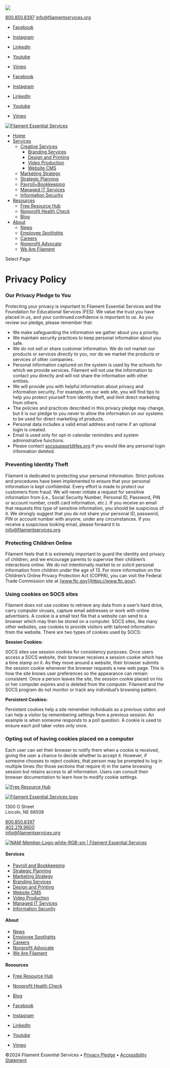 ![](https://www.facebook.com/tr?id=1156699635515667&ev=PageView&noscript=1)         

[800.850.8397](tel://+18008508397) [info@filamentservices.org](mailto:info@filamentservices.org)

* [Facebook](https://www.facebook.com/filamentsvcs)
* [Instagram](https://www.instagram.com/filamentsvcs/)
* [LinkedIn](http://www.linkedin.com/company/filamentsvcs)
* [Youtube](https://www.youtube.com/channel/UCgIlR9Kn2mMxY7CZCsrqfoQ)
* [Vimeo](https://vimeo.com/filamentsvcs)

* [Facebook](https://www.facebook.com/filamentsvcs)
* [Instagram](https://www.instagram.com/filamentsvcs/)
* [LinkedIn](http://www.linkedin.com/company/filamentsvcs)
* [Youtube](https://www.youtube.com/channel/UCgIlR9Kn2mMxY7CZCsrqfoQ)
* [Vimeo](https://vimeo.com/filamentsvcs)

[![Filament Essential Services](https://www.filamentservices.org/wp-content/uploads/2020/02/Filament-horiz_3C.png)](https://www.filamentservices.org/)

* [Home](https://www.filamentservices.org/)
* [Services](#)
    * [Creative Services](#)
        * [Branding Services](https://www.filamentservices.org/branding-services/)
        * [Design and Printing](https://www.filamentservices.org/design-printing/)
        * [Video Production](https://www.filamentservices.org/video-production/)
        * [Website CMS](https://www.filamentservices.org/websites/)
    * [Marketing Strategy](https://www.filamentservices.org/marketing-strategy/)
    * [Strategic Planning](https://www.filamentservices.org/strategic-planning/)
    * [Payroll+Bookkeeping](https://www.filamentservices.org/payrollbookkeeping/)
    * [Managed IT Services](https://www.filamentservices.org/managed-it-services/)
    * [Information Security](https://www.filamentsecurity.org/)
* [Resources](#)
    * [Free Resource Hub](https://www.filamentservices.org/free-resource-hub/)
    * [Nonprofit Health Check](https://www.filamentservices.org/nonprofit-health-check/)
    * [Blog](https://www.filamentservices.org/blog/)
* [About](https://www.filamentservices.org/about/)
    * [News](https://www.filamentservices.org/news/)
    * [Employee Spotlights](https://www.filamentservices.org/category/spotlight/)
    * [Careers](https://www.filamentservices.org/careers/)
    * [Nonprofit Advocate](https://www.filamentservices.org/nonprofit-advocate/)
    * [We Are Filament](https://www.filamentservices.org/about/)

Select Page

Privacy Policy
==============

### Our Privacy Pledge to You

Protecting your privacy is important to Filament Essential Services and the Foundation for Educational Services (FES). We value the trust you have placed in us, and your continued confidence is important to us. As you review our pledge, please remember that:

* We make safeguarding the information we gather about you a priority.
* We maintain security practices to keep personal information about you safe.
* We do not sell or share customer information. We do not market our products or services directly to you, nor do we market the products or services of other companies.
* Personal information captured on the system is used by the schools for which we provide services. Filament will not use the information to contact you directly and will not share the information with other entities.
* We will provide you with helpful information about privacy and information security. For example, on our web site, you will find tips to help you protect yourself from identity theft, and limit direct marketing from others.
* The policies and practices described in this privacy pledge may change, but it is our pledge to you never to allow the information on our systems to be used for direct marketing of products.
* Personal data includes a valid email address and name if an optional login is created.
* Email is used only for opt-in calendar reminders and system administrative functions.
* Please contact [socssupport@fes.org](mailto:socssupport@fes.org) if you would like any personal login information deleted.

### Preventing Identity Theft

Filament is dedicated to protecting your personal information. Strict policies and procedures have been implemented to ensure that your personal information is kept confidential. Every effort is made to protect our customers from fraud. We will never initiate a request for sensitive information from (i.e., Social Security Number, Personal ID, Password, PIN or account number, credit card information, etc.). If you receive an email that requests this type of sensitive information, you should be suspicious of it. We strongly suggest that you do not share your personal ID, password, PIN or account number with anyone, under any circumstances. If you receive a suspicious looking email, please forward it to [info@filamentservices.org](mailto:info@filamentservices.org).

### Protecting Children Online

Filament feels that it is extremely important to guard the identity and privacy of children, and we encourage parents to supervise their children’s interactions online. We do not intentionally market to or solicit personal information from children under the age of 13. For more information on the Children’s Online Privacy Protection Act (COPPA), you can visit the Federal Trade Commission site at [www.ftc.gov](https://www.ftc.gov/).

### Using cookies on SOCS sites

Filament does not use cookies to retrieve any data from a user’s hard drive, carry computer viruses, capture email addresses or work with online advertisers. A cookie is a small text file that a website can send to a browser which may then be stored on a computer. SOCS sites, like many other websites, use cookies to provide visitors with tailored information from the website. There are two types of cookies used by SOCS:

**Session Cookies:**

SOCS sites use session cookies for consistency purposes. Once users access a SOCS website, their browser receives a session cookie which has a time stamp on it. As they move around a website, their browser submits the session cookie whenever the browser requests a new web page. This is how the site knows user preferences so the appearance can remain consistent. Once a person leaves the site, the session cookie placed on his or her computer expires and is deleted from the computer. Filament and the SOCS program do not monitor or track any individual’s browsing pattern.

**Persistent Cookies:**

Persistent cookies help a site remember individuals as a previous visitor and can help a visitor by remembering settings from a previous session. An example is when someone responds to a poll question. A cookie is used to ensure each poll taker votes only once.

### Opting out of having cookies placed on a computer

Each user can set their browser to notify them when a cookie is received, giving the user a chance to decide whether to accept it. However, if someone chooses to reject cookies, that person may be prompted to log in multiple times (for those sections that require it) in the same browsing session but retains access to all information. Users can consult their browser documentation to learn how to modify cookie settings.

[![Free Resource Hub](https://www.filamentservices.org/wp-content/uploads/hubSideGrfc.svg)](https://www.filamentservices.org/hub/)

[![Filament Essential Services logo](https://www.filamentservices.org/wp-content/uploads/2020/05/Filament_RevColor_CMYK-essSvcs.png)](https://www.filamentservices.org/)

1300 O Street  
Lincoln, NE 68508

[800.850.8397](tel://+18008508397)  
[402.219.9600](tel://+14022199600)  
[info@filamentservices.org](mailto:info@filamentservices.org)

[![](https://www.filamentservices.org/wp-content/uploads/NAM-Member-Logo-white-RGB-sm.png "NAM-Member-Logo-white-RGB-sm | Filament Essential Services")](https://www.nonprofitam.org/)

#### Services

* [Payroll and Bookkeeping](https://www.filamentservices.org/payrollbookkeeping/)
* [Strategic Planning](https://www.filamentservices.org/strategic-planning/)
* [Marketing Strategy](https://www.filamentservices.org/marketing-strategy/)
* [Branding Services](https://www.filamentservices.org/branding-services/)
* [Design and Printing](https://www.filamentservices.org/design-printing/)
* [Website CMS](https://www.filamentservices.org/websites/)
* [Video Production](https://www.filamentservices.org/video-production/)
* [Managed IT Services](https://www.filamentservices.org/managed-it-services/)
* [Information Security](https://www.filamentsecurity.org/)

#### About

* [News](https://www.filamentservices.org/news/)
* [Employee Spotlights](https://www.filamentservices.org/category/spotlight/)
* [Careers](https://www.filamentservices.org/careers/)
* [Nonprofit Advocate](https://www.filamentservices.org/nonprofit-advocate/)
* [We Are Filament](https://www.filamentservices.org/about/)

#### Resources

* [Free Resource Hub](https://www.filamentservices.org/free-resource-hub/)
* [Nonprofit Health Check](https://www.filamentservices.org/nonprofit-health-check/)
* [Blog](https://www.filamentservices.org/blog/)

* [Facebook](https://www.facebook.com/filamentsvcs)
* [Instagram](https://www.instagram.com/filamentsvcs/)
* [LinkedIn](http://www.linkedin.com/company/filamentsvcs)
* [Youtube](https://www.youtube.com/channel/UCgIlR9Kn2mMxY7CZCsrqfoQ)
* [Vimeo](https://vimeo.com/filamentsvcs)

©2024 Filament Essential Services • [Privacy Pledge](https://www.filamentservices.org/privacypolicy/) • [Accessibility Statement](https://www.filamentservices.org/accessibilitystatement/)